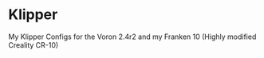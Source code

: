 # Klipper
My Klipper Configs for the Voron 2.4r2 and my Franken 10 (Highly modified Creality CR-10)
